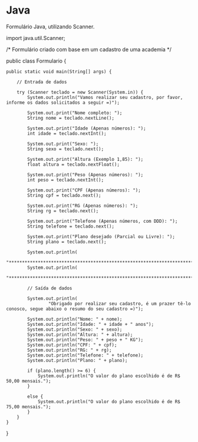 # Java
Formulário Java, utilizando Scanner.


import java.util.Scanner;

/* Formulário criado com base em um cadastro de uma academia */

public class Formulario {

    public static void main(String[] args) {

        // Entrada de dados

        try (Scanner teclado = new Scanner(System.in)) {
            System.out.println("Vamos realizar seu cadastro, por favor, informe os dados solicitados a seguir =)");

            System.out.print("Nome completo: ");
            String nome = teclado.nextLine();

            System.out.print("Idade (Apenas números): ");
            int idade = teclado.nextInt();

            System.out.print("Sexo: ");
            String sexo = teclado.next();

            System.out.print("Altura (Exemplo 1,85): ");
            float altura = teclado.nextFloat();

            System.out.print("Peso (Apenas números): ");
            int peso = teclado.nextInt();

            System.out.print("CPF (Apenas números): ");
            String cpf = teclado.next();

            System.out.print("RG (Apenas números): ");
            String rg = teclado.next();

            System.out.print("Telefone (Apenas números, com DDD): ");
            String telefone = teclado.next();

            System.out.print("Plano desejado (Parcial ou Livre): ");
            String plano = teclado.next();

            System.out.println(
                    "***************************************************************************************************");
            System.out.println(
                    "***************************************************************************************************");

            // Saída de dados

            System.out.println(
                    "Obrigado por realizar seu cadastro, é um prazer tê-lo conosco, segue abaixo o resumo do seu cadastro =)");

            System.out.println("Nome: " + nome);
            System.out.println("Idade: " + idade + " anos");
            System.out.println("Sexo: " + sexo);
            System.out.println("Altura: " + altura);
            System.out.println("Peso: " + peso + " KG");
            System.out.println("CPF: " + cpf);
            System.out.println("RG: " + rg);
            System.out.println("Telefone: " + telefone);
            System.out.println("Plano: " + plano);

            if (plano.length() >= 6) {
                System.out.println("O valor do plano escolhido é de R$ 50,00 mensais.");
            }

            else {
                System.out.println("O valor do plano escolhido é de R$ 75,00 mensais.");
            }
        }
    }
}
